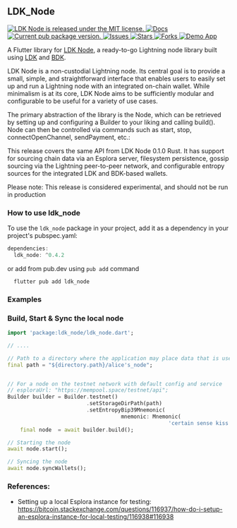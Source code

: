 ## LDK_Node

<p>
  <a href="https://github.com/LtbLightning/ldk-node-flutter/blob/HEAD/LICENSE">
    <img src="https://img.shields.io/badge/license-MIT-blue.svg" alt="LDK Node is released under the MIT license." />
  </a>
  <a href="https://pub.dev/documentation/ldk_node/latest/">
    <img src="https://img.shields.io/badge/docs-red.svg" alt="Docs" />
  </a>
  <a href="https://pub.dev/packages/ldk_node">
    <img src="https://img.shields.io/pub/v/ldk_node?color=blueviolet" alt="Current pub package version." />
  </a>
    <a href="https://github.com/LtbLightning/ldk-node-flutter/issues">
    <img src="https://img.shields.io/github/issues/LtbLightning/ldk-node-flutter.svg" alt="Issues" />
  </a>
  <a href="https://github.com/LtbLightning/ldk-node-flutter/stargazers">
    <img src="https://img.shields.io/github/stars/LtbLightning/ldk-node-flutter.svg" alt="Stars" />
  </a>
  <a href="https://github.com/LtbLightning/ldk-node-flutter/forks">
    <img src="https://img.shields.io/github/forks/LtbLightning/ldk-node-flutter.svg?color=brightgreen" alt="Forks" />
  </a>
  <a href="https://github.com/LtbLightning/ldk-node-flutter-demo">
    <img src="https://img.shields.io/badge/Demo App-orange" alt="Demo App" />
  </a>
</p>

A Flutter library for [LDK Node](https://github.com/lightningdevkit/ldk-node), a ready-to-go Lightning node library built using [LDK](https://lightningdevkit.org) and [BDK](https://bitcoindevkit.org).

LDK Node is a non-custodial Lightning node. Its central goal is to provide a small, simple, and straightforward interface that enables users to easily set up and run a Lightning node with an integrated on-chain wallet. While minimalism is at its core, LDK Node aims to be sufficiently modular and configurable to be useful for a variety of use cases.

The primary abstraction of the library is the Node, which can be retrieved by setting up and configuring a Builder to your liking and calling build(). Node can then be controlled via commands such as start, stop, connectOpenChannel, sendPayment, etc.:

This release covers the same API from LDK Node 0.1.0 Rust. It has support for sourcing chain data via an Esplora server, filesystem persistence, gossip sourcing via the Lightning peer-to-peer network, and configurable entropy sources for the integrated LDK and BDK-based wallets.

Please note: This release is considered experimental, and should not be run in production
### How to use ldk_node

To use the `ldk_node` package in your project, add it as a dependency in your project's pubspec.yaml:


```dart
dependencies:
  ldk_node: ^0.4.2
```
or add from pub.dev using `pub add` command

```
  flutter pub add ldk_node
```

### Examples

### Build, Start & Sync the local node

```dart
import 'package:ldk_node/ldk_node.dart';

// ....

// Path to a directory where the application may place data that is user-generated
final path = "${directory.path}/alice's_node";


// For a node on the testnet network with default config and service 
// esploraUrl: "https://mempool.space/testnet/api";
Builder builder = Builder.testnet()
                         .setStorageDirPath(path) 
                         .setEntropyBip39Mnemonic( 
                                    mnemonic: Mnemonic(
                                                   'certain sense kiss guide crumble hint transfer crime much stereo warm coral'));
    final node  = await builder.build();

// Starting the node
await node.start();

// Syncing the node
await node.syncWallets();

```

### References:
- Setting up a local Esplora instance for testing:
https://bitcoin.stackexchange.com/questions/116937/how-do-i-setup-an-esplora-instance-for-local-testing/116938#116938

